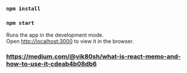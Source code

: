 ### `npm install`

### `npm start`

Runs the app in the development mode.<br />
Open [http://localhost:3000](http://localhost:3000) to view it in the browser.


### https://medium.com/@vik80sh/what-is-react-memo-and-how-to-use-it-cdeab4b08db6
